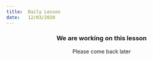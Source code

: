 ```yaml
---
title:  Daily Lesson
date:   12/03/2020
---
```


### <center>We are working on this lesson</center>
<center>Please come back later</center>